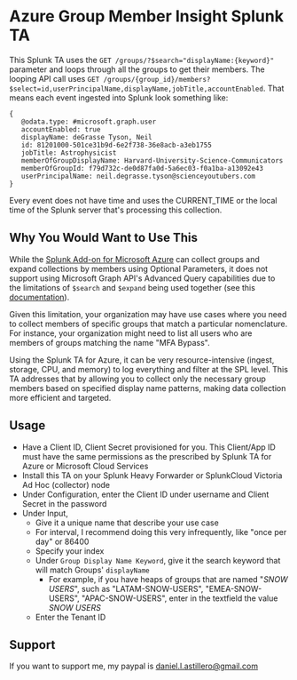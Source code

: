 # Azure Group Member Insight Splunk TA

This Splunk TA uses the `GET /groups/?$search="displayName:{keyword}"` parameter and loops through all the groups to get their members. The looping API call uses `GET /groups/{group_id}/members?$select=id,userPrincipalName,displayName,jobTitle,accountEnabled`. That means each event ingested into Splunk look something like:

```
{
   @odata.type: #microsoft.graph.user
   accountEnabled: true
   displayName: deGrasse Tyson, Neil 
   id: 81201000-501ce31b9d-6e2f738-36e8acb-a3eb1755
   jobTitle: Astrophysicist
   memberOfGroupDisplayName: Harvard-University-Science-Communicators
   memberOfGroupId: f79d732c-de0d87fa0d-5a6ec03-f0a1ba-a13092e43
   userPrincipalName: neil.degrasse.tyson@scienceyoutubers.com
}
```

Every event does not have time and uses the CURRENT_TIME or the local time of the Splunk server that's processing this collection.

## Why You Would Want to Use This
While the [Splunk Add-on for Microsoft Azure](https://splunkbase.splunk.com/app/3757) can collect groups and expand collections by members using Optional Parameters, it does not support using Microsoft Graph API's Advanced Query capabilities due to the limitations of `$search` and `$expand` being used together (see this [documentation](https://learn.microsoft.com/en-us/graph/aad-advanced-queries?tabs=http#query-scenarios-that-require-advanced-query-capabilities)).

Given this limitation, your organization may have use cases where you need to collect members of specific groups that match a particular nomenclature. For instance, your organization might need to list all users who are members of groups matching the name "MFA Bypass". 

Using the Splunk TA for Azure, it can be very resource-intensive (ingest, storage, CPU, and memory) to log everything and filter at the SPL level. This TA addresses that by allowing you to collect only the necessary group members based on specified display name patterns, making data collection more efficient and targeted.

## Usage
- Have a Client ID, Client Secret provisioned for you. This Client/App ID must have the same permissions as the prescribed by Splunk TA for Azure or Microsoft Cloud Services
- Install this TA on your Splunk Heavy Forwarder or SplunkCloud Victoria Ad Hoc (collector) node
- Under Configuration, enter the Client ID under username and Client Secret in the password
- Under Input, 
   - Give it a unique name that describe your use case
   - For interval, I recommend doing this very infrequently, like "once per day" or 86400
   - Specify your index
   - Under `Group Display Name Keyword`, give it the search keyword that will match Groups' `displayName`
      - For example, if you have heaps of groups that are named "*SNOW USERS*", such as "LATAM-SNOW-USERS", "EMEA-SNOW-USERS", "APAC-SNOW-USERS", enter in the textfield the value _SNOW USERS_
   - Enter the Tenant ID

## Support
If you want to support me, my paypal is daniel.l.astillero@gmail.com